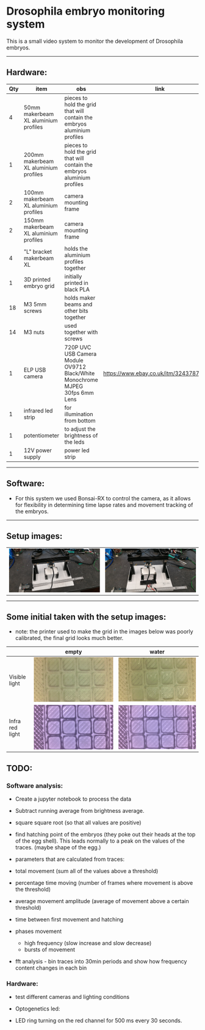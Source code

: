 # Drosophila embryo monitoring system


This is a small video system to monitor the development of Drosophila embryos.

--- 



## Hardware:

|Qty|item|obs|link|
|--|--|--|--|
|4|50mm makerbeam XL aluminium profiles|pieces to hold the grid that will contain the embryos aluminium profiles||
|1|200mm makerbeam XL aluminium profiles|pieces to hold the grid that will contain the embryos aluminium profiles||
|2|100mm makerbeam XL aluminium profiles|camera mounting frame||
|2|150mm makerbeam XL aluminium profiles|camera mounting frame||
|4|"L" bracket makerbeam XL|holds the aluminium profiles together||
|1|3D printed embryo grid|initially printed in black PLA||
|18|M3 5mm screws| holds maker beams and other bits together||
|14|M3 nuts|used together with screws||
|1|ELP USB camera|720P UVC USB Camera Module OV9712 Black/White Monochrome MJPEG 30fps 6mm Lens|https://www.ebay.co.uk/itm/324378752856|
|1|infrared led strip|for illumination from bottom||
|1|potentiometer|to adjust the brightness of the leds||
|1|12V power supply|power led strip||

  
---

## Software:
  
  - For this system we used Bonsai-RX to control the camera, as it allows for flexibility in determining time lapse rates and movement tracking of the embryos. 

  
--- 

## Setup images:


|||
|--|--|
|![](./media/setup1.jpg)|![](./media/setup2.jpg)|

---

## Some initial taken with the setup images:

- note: the printer used to make the grid in the images below was poorly calibrated, the final grid looks much better.

||empty|water|
|--|--|--|
|Visible light|![](./media/empty_vis_light.jpg)|![](./media/water_vis_light.jpg)|
|Infra red light|![](./media/empty_ir_light.jpg)|![](./media/water_ir_light.jpg)|


## TODO:

### Software analysis:
- Create a jupyter notebook to process the data
 - Subtract running average from brightness average.
 - square square root (so that all values are positive)
 - find hatching point of the embryos (they poke out their heads at the top of the egg shell). This leads normally to a peak on the values of the traces. (maybe shape of the egg.)

  - parameters that are calculated from traces:
   - total movement (sum all of the values above a threshold)
   - percentage time moving (number of frames where movement is above the threshold)
   - average movement amplitude (average of movement above a certain threshold)
   - time between first movement and hatching
   - phases movement 
     - high frequency (slow increase and slow decrease)
     - bursts of movement
   - fft analysis
    - bin traces into 30min periods and show how frequency content changes in each bin 



### Hardware:

- test different cameras and lighting conditions

- Optogenetics led:
- LED ring turning on the red channel for 500 ms every 30 seconds. 